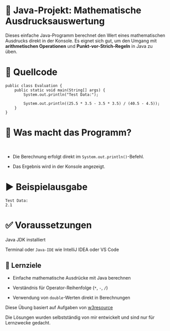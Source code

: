 # 🧮 Java-Projekt: Mathematische Ausdrucksauswertung
Dieses einfache Java-Programm berechnet den Wert eines mathematischen Ausdrucks direkt in der Konsole. Es eignet sich gut, um den Umgang mit **arithmetischen Operationen** und **Punkt-vor-Strich-Regeln** in Java zu üben.

# 🧾 Quellcode
```
public class Evaluation {
    public static void main(String[] args) {
        System.out.println("Test Data:");

        System.out.println((25.5 * 3.5 - 3.5 * 3.5) / (40.5 - 4.5));
    }
}
```

# 📌 Was macht das Programm?
​

* Die Berechnung erfolgt direkt im `System.out.println()`-Befehl.

* Das Ergebnis wird in der Konsole angezeigt.

# ▶️ Beispielausgabe
```
Test Data:
2.1
````

# ✅ Voraussetzungen
Java JDK installiert

Terminal oder `Java-IDE` wie IntelliJ IDEA oder VS Code

## 🎯 Lernziele
* Einfache mathematische Ausdrücke mit Java berechnen

* Verständnis für Operator-Reihenfolge (`*`, `-`, `/`)

* Verwendung von `double`-Werten direkt in Berechnungen

Diese Übung basiert auf Aufgaben von [w3resource](https://www.w3resource.com/java-exercises/basic/index.php)  

Die Lösungen wurden selbstständig von mir entwickelt und sind nur für Lernzwecke gedacht.
